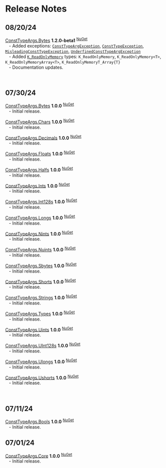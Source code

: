 Release Notes
===

## 08/20/24

[ConstTypeArgs.Bytes](https://github.com/zacharylayne/ConstTypeArgs/tree/master/Source/ConstTypeArgs.Core) **1.2.0-beta1** <sup>[NuGet](https://www.nuget.org/packages/ConstTypeArgs.Core/1.2.0-beta1)</sup>
</br>
&nbsp;&nbsp; - Added exceptions: [`ConstTypeArgException`](https://github.com/zacharylayne/ConstTypeArgs/blob/master/Source/ConstTypeArgs.Core/ConstTypeArgException.cs),
[`ConstTypeException`](https://github.com/zacharylayne/ConstTypeArgs/blob/master/Source/ConstTypeArgs.Core/ConstTypeException.cs),
[`MisleadingConstTypeException`](https://github.com/zacharylayne/ConstTypeArgs/blob/master/Source/ConstTypeArgs.Core/MisleadingConstTypeException.cs),
[`UnderfinedConstTypeArgException`](https://github.com/zacharylayne/ConstTypeArgs/blob/master/Source/ConstTypeArgs.Core/UndefinedConstTypeArgException.cs)
</br>
&nbsp;&nbsp; - Added [`K_ReadOnlyMemory`](https://github.com/zacharylayne/ConstTypeArgs/blob/master/Source/ConstTypeArgs.Core/Core/K_ReadOnlyMemory.cs) types: `K_ReadOnlyMemory`, `K_ReadOnlyMemory<T>`, `K_ReadOnlyMemoryArray<T>`, `K_ReadOnlyMemoryT_Array{T}`
</br>
&nbsp;&nbsp; - Documentation updates.

</br>

## 07/30/24

[ConstTypeArgs.Bytes](https://github.com/zacharylayne/ConstTypeArgs/tree/master/Source/ConstTypeArgs.Bytes) **1.0.0** <sup>[NuGet](https://www.nuget.org/packages/ConstTypeArgs.Bytes/1.0.0)</sup>
</br>
&nbsp;&nbsp; - Initial release.

[ConstTypeArgs.Chars](https://github.com/zacharylayne/ConstTypeArgs/tree/master/Source/ConstTypeArgs.Chars) **1.0.0** <sup>[NuGet](https://www.nuget.org/packages/ConstTypeArgs.Chars/1.0.0)</sup>
</br>
&nbsp;&nbsp; - Initial release.

[ConstTypeArgs.Decimals](https://github.com/zacharylayne/ConstTypeArgs/tree/master/Source/ConstTypeArgs.Decimals) **1.0.0** <sup>[NuGet](https://www.nuget.org/packages/ConstTypeArgs.Decimals/1.0.0)</sup>
</br>
&nbsp;&nbsp; - Initial release.

[ConstTypeArgs.Floats](https://github.com/zacharylayne/ConstTypeArgs/tree/master/Source/ConstTypeArgs.Floats) **1.0.0** <sup>[NuGet](https://www.nuget.org/packages/ConstTypeArgs.Floats/1.0.0)</sup>
</br>
&nbsp;&nbsp; - Initial release.

[ConstTypeArgs.Halfs](https://github.com/zacharylayne/ConstTypeArgs/tree/master/Source/ConstTypeArgs.Halfs) **1.0.0** <sup>[NuGet](https://www.nuget.org/packages/ConstTypeArgs.Halfs/1.0.0)</sup>
</br>
&nbsp;&nbsp; - Initial release.

[ConstTypeArgs.Ints](https://github.com/zacharylayne/ConstTypeArgs/tree/master/Source/ConstTypeArgs.Ints) **1.0.0** <sup>[NuGet](https://www.nuget.org/packages/ConstTypeArgs.Ints/1.0.0)</sup>
</br>
&nbsp;&nbsp; - Initial release.

[ConstTypeArgs.Int128s](https://github.com/zacharylayne/ConstTypeArgs/tree/master/Source/ConstTypeArgs.Int128s) **1.0.0** <sup>[NuGet](https://www.nuget.org/packages/ConstTypeArgs.Int128s/1.0.0)</sup>
</br>
&nbsp;&nbsp; - Initial release.

[ConstTypeArgs.Longs](https://github.com/zacharylayne/ConstTypeArgs/tree/master/Source/ConstTypeArgs.Long) **1.0.0** <sup>[NuGet](https://www.nuget.org/packages/ConstTypeArgs.Longs/1.0.0)</sup>
</br>
&nbsp;&nbsp; - Initial release.

[ConstTypeArgs.Nints](https://github.com/zacharylayne/ConstTypeArgs/tree/master/Source/ConstTypeArgs.Nints) **1.0.0** <sup>[NuGet](https://www.nuget.org/packages/ConstTypeArgs.Nints/1.0.0)</sup>
</br>
&nbsp;&nbsp; - Initial release.

[ConstTypeArgs.Nuints](https://github.com/zacharylayne/ConstTypeArgs/tree/master/Source/ConstTypeArgs.Nuints) **1.0.0** <sup>[NuGet](https://www.nuget.org/packages/ConstTypeArgs.Nuints/1.0.0)</sup>
</br>
&nbsp;&nbsp; - Initial release.

[ConstTypeArgs.Sbytes](https://github.com/zacharylayne/ConstTypeArgs/tree/master/Source/ConstTypeArgs.Sbytes) **1.0.0** <sup>[NuGet](https://www.nuget.org/packages/ConstTypeArgs.Sbytes/1.0.0)</sup>
</br>
&nbsp;&nbsp; - Initial release.

[ConstTypeArgs.Shorts](https://github.com/zacharylayne/ConstTypeArgs/tree/master/Source/ConstTypeArgs.Shorts) **1.0.0** <sup>[NuGet](https://www.nuget.org/packages/ConstTypeArgs.Shorts/1.0.0)</sup>
</br>
&nbsp;&nbsp; - Initial release.

[ConstTypeArgs.Strings](https://github.com/zacharylayne/ConstTypeArgs/tree/master/Source/ConstTypeArgs.Strings) **1.0.0** <sup>[NuGet](https://www.nuget.org/packages/ConstTypeArgs.Strings/1.0.0)</sup>
</br>
&nbsp;&nbsp; - Initial release.

[ConstTypeArgs.Types](https://github.com/zacharylayne/ConstTypeArgs/tree/master/Source/ConstTypeArgs.Types) **1.0.0** <sup>[NuGet](https://www.nuget.org/packages/ConstTypeArgs.Types/1.0.0)</sup>
</br>
&nbsp;&nbsp; - Initial release.

[ConstTypeArgs.Uints](https://github.com/zacharylayne/ConstTypeArgs/tree/master/Source/ConstTypeArgs.Uints) **1.0.0** <sup>[NuGet](https://www.nuget.org/packages/ConstTypeArgs.Uints/1.0.0)</sup>
</br>
&nbsp;&nbsp; - Initial release.

[ConstTypeArgs.UInt128s](https://github.com/zacharylayne/ConstTypeArgs/tree/master/Source/ConstTypeArgs.UInt128s) **1.0.0** <sup>[NuGet](https://www.nuget.org/packages/ConstTypeArgs.UInt128s/1.0.0)</sup>
</br>
&nbsp;&nbsp; - Initial release.

[ConstTypeArgs.Ulongs](https://github.com/zacharylayne/ConstTypeArgs/tree/master/Source/ConstTypeArgs.Ulongs) **1.0.0** <sup>[NuGet](https://www.nuget.org/packages/ConstTypeArgs.Ulongs/1.0.0)</sup>
</br>
&nbsp;&nbsp; - Initial release.

[ConstTypeArgs.Ushorts](https://github.com/zacharylayne/ConstTypeArgs/tree/master/Source/ConstTypeArgs.Ushorts) **1.0.0** <sup>[NuGet](https://www.nuget.org/packages/ConstTypeArgs.Ushorts/1.0.0)</sup>
</br>
&nbsp;&nbsp; - Initial release.

</br>

## 07/11/24

[ConstTypeArgs.Bools](https://github.com/zacharylayne/ConstTypeArgs/tree/master/Source/ConstTypeArgs.Bools) **1.0.0** <sup>[NuGet](https://www.nuget.org/packages/ConstTypeArgs.Bools/1.0.0)</sup>
</br>
&nbsp;&nbsp; - Initial release.

## 07/01/24

[ConstTypeArgs.Core](https://github.com/zacharylayne/ConstTypeArgs/tree/master/Source/ConstTypeArgs.Core) **1.0.0** <sup>[NuGet](https://www.nuget.org/packages/ConstTypeArgs.Core/1.0.0)</sup> 
</br>
&nbsp;&nbsp; - Initial release.
